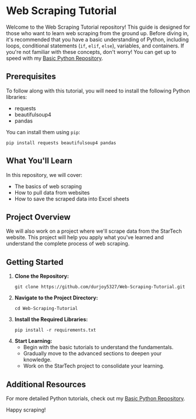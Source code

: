 # Web Scraping Tutorial

Welcome to the Web Scraping Tutorial repository! This guide is designed for those who want to learn web scraping from the ground up. Before diving in, it's recommended that you have a basic understanding of Python, including loops, conditional statements (<code>if</code>, <code>elif</code>, <code>else</code>), variables, and containers. If you're not familiar with these concepts, don't worry! You can get up to speed with my <a href="https://github.com/durjoy5327/Python-Basic-and-DSA-Python-/tree/main/Python%20Basic">Basic Python Repository</a>.

## Prerequisites

To follow along with this tutorial, you will need to install the following Python libraries:
<ul>
  <li>requests</li>
  <li>beautifulsoup4</li>
  <li>pandas</li>
</ul>

You can install them using <code>pip</code>:
<pre><code>pip install requests beautifulsoup4 pandas</code></pre>

## What You'll Learn

In this repository, we will cover:
<ul>
  <li>The basics of web scraping</li>
  <li>How to pull data from websites</li>
  <li>How to save the scraped data into Excel sheets</li>
</ul>

## Project Overview

We will also work on a project where we'll scrape data from the StarTech website. This project will help you apply what you've learned and understand the complete process of web scraping.

## Getting Started

<ol>
  <li><strong>Clone the Repository:</strong>
    <pre><code>git clone https://github.com/durjoy5327/Web-Scraping-Tutorial.git</code></pre>
  </li>
  <li><strong>Navigate to the Project Directory:</strong>
    <pre><code>cd Web-Scraping-Tutorial</code></pre>
  </li>
  <li><strong>Install the Required Libraries:</strong>
    <pre><code>pip install -r requirements.txt</code></pre>
  </li>
  <li><strong>Start Learning:</strong>
    <ul>
      <li>Begin with the basic tutorials to understand the fundamentals.</li>
      <li>Gradually move to the advanced sections to deepen your knowledge.</li>
      <li>Work on the StarTech project to consolidate your learning.</li>
    </ul>
  </li>
</ol>

## Additional Resources

For more detailed Python tutorials, check out my <a href="https://github.com/durjoy5327/Python-Basic-and-DSA-Python-/tree/main/Python%20Basic">Basic Python Repository</a>.

Happy scraping!
